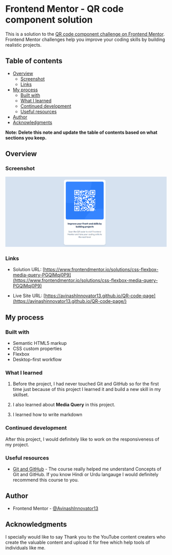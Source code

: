 # Frontend Mentor - QR code component solution

This is a solution to the [QR code component challenge on Frontend Mentor](https://www.frontendmentor.io/challenges/qr-code-component-iux_sIO_H). Frontend Mentor challenges help you improve your coding skills by building realistic projects. 

## Table of contents

- [Overview](#overview)
  - [Screenshot](#screenshot)
  - [Links](#links)
- [My process](#my-process)
  - [Built with](#built-with)
  - [What I learned](#what-i-learned)
  - [Continued development](#continued-development)
  - [Useful resources](#useful-resources)
- [Author](#author)
- [Acknowledgments](#acknowledgments)

**Note: Delete this note and update the table of contents based on what sections you keep.**

## Overview


### Screenshot

![Here is the preview of my solution](images/Screenshot.PNG)


### Links

- Solution URL: [https://www.frontendmentor.io/solutions/css-flexbox-media-query-PGQIMqj0P9](https://www.frontendmentor.io/solutions/css-flexbox-media-query-PGQIMqj0P9)

- Live Site URL: [https://avinashInnovator13.github.io/QR-code-page](https://avinashinnovator13.github.io/QR-code-page/)

## My process


### Built with

- Semantic HTML5 markup
- CSS custom properties
- Flexbox
- Desktop-first workflow

### What I learned

1. Before the project, I had never touched Git and GitHub so for the first time just because of this project I learned it and build a new skill in my skillset.

2. I also learned about **Media Query** in this project.

3. I learned how to write markdown



### Continued development

After this project, I would definitely like to work on the responsiveness of my project.


### Useful resources

- [Git and GitHub](https://youtu.be/Ez8F0nW6S-w?si=sndrXzvNZDZ6dKnU) - The course really helped me understand Concepts of Git and GitHub. If you know Hindi or Urdu langauge I would definitely recommend this course to you.


## Author

- Frontend Mentor - [@AvinashInnovator13](https://www.frontendmentor.io/profile/yourusername)


## Acknowledgments

I specially would like to say Thank you to the YouTube content creaters who create the valuable content and upload it for free which help tools of individuals like me.

